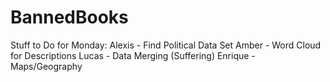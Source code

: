 # BannedBooks
Stuff to Do for Monday:
Alexis - Find Political Data Set
Amber - Word Cloud for Descriptions
Lucas - Data Merging (Suffering)
Enrique - Maps/Geography
